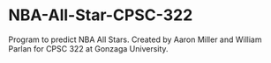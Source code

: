 # NBA-All-Star-CPSC-322
Program to predict NBA All Stars.
Created by Aaron Miller and William Parlan for CPSC 322 at Gonzaga University.
